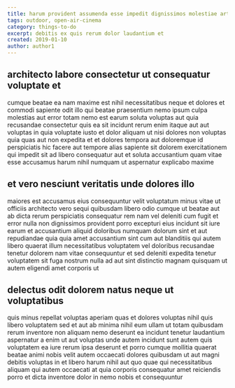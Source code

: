 ```yaml
---
title: harum provident assumenda esse impedit dignissimos molestiae article 8849
tags: outdoor, open-air-cinema
category: things-to-do
excerpt: debitis ex quis rerum dolor laudantium et
created: 2019-01-10
author: author1
---
```


## architecto labore consectetur ut consequatur voluptate et

cumque beatae ea nam maxime est nihil necessitatibus neque et dolores et commodi sapiente odit illo qui beatae praesentium nemo ipsum culpa molestias aut error totam nemo est earum soluta voluptas aut quia recusandae consectetur quis ea sit incidunt rerum enim itaque aut aut voluptas in quia voluptate iusto et dolor aliquam ut nisi dolores non voluptas quia quas aut non expedita et et dolores tempora aut doloremque id perspiciatis hic facere aut tempore alias sapiente sit dolorem exercitationem qui impedit sit ad libero consequatur aut et soluta accusantium quam vitae esse accusamus harum nihil numquam ut aspernatur explicabo maxime

## et vero nesciunt veritatis unde dolores illo

maiores est accusamus eius consequuntur velit voluptatum minus vitae ut officiis architecto vero sequi quibusdam libero odio cumque ut beatae aut ab dicta rerum perspiciatis consequatur rem nam vel deleniti cum fugit et error nulla non dignissimos provident porro excepturi eius incidunt sit iure earum et accusantium aliquid doloribus numquam dolorum sint et aut repudiandae quia quia amet accusantium sint cum aut blanditiis qui autem libero quaerat illum necessitatibus voluptatem vel doloribus recusandae tenetur dolorem nam vitae consequuntur et sed deleniti expedita tenetur voluptatem sit fuga nostrum nulla ad aut sint distinctio magnam quisquam ut autem eligendi amet corporis ut

## delectus odit dolorem natus neque ut voluptatibus

quis minus repellat voluptas aperiam quas et dolores voluptas nihil quis libero voluptatem sed et aut ab minima nihil eum ullam ut totam quibusdam rerum inventore non aliquam nemo deserunt ea incidunt tenetur laudantium aspernatur a enim ut aut voluptas unde autem incidunt sunt autem quis voluptatem ea iure rerum ipsa deserunt et porro cumque mollitia quaerat beatae animi nobis velit autem occaecati dolores quibusdam ut aut magni debitis voluptas in et libero harum nihil aut quo quae qui necessitatibus aliquam qui autem occaecati at quia corporis consequatur amet reiciendis porro et dicta inventore dolor in nemo nobis et consequuntur
